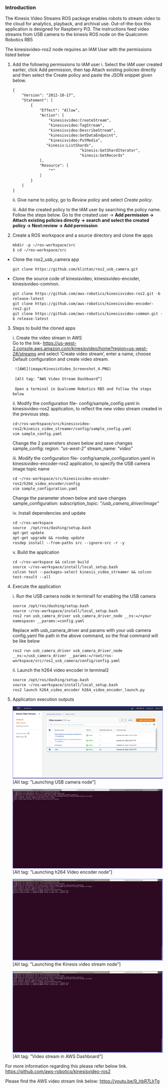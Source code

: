 ### Introduction
The Kinesis Video Streams ROS package enables robots to stream video to the cloud for analytics, playback, and archival use. Out-of-the-box this application is designed for Raspberry Pi3. The instructions feed video streams from USB camera to the kinesis ROS node on the Qualcomm Robotics RB5

The kinesisvideo-ros2 node requires an IAM User with the permissions listed below

1. Add the following permissions to IAM user
 i. Select the IAM user created earlier, click Add permission, then tap Attach existing policies directly and then select the Create policy and paste the JSON snippet given below.
    ```
    {
        "Version": "2012-10-17",
        "Statement": [
            {
                "Effect": "Allow",
                "Action": [
                    "kinesisvideo:CreateStream",
                    "kinesisvideo:TagStream",
                    "kinesisvideo:DescribeStream",
                    "kinesisvideo:GetDataEndpoint",
                    "kinesisvideo:PutMedia",
                   "kinesis:ListShards",
                                  "kinesis:GetShardIterator",
                                  "kinesis:GetRecords"
                ],
                "Resource": [
                    "*"
                ]
            }
        ]
    }
    ```
    ii. Give name to policy, go to _Review policy_ and select _Create policy_.
    
    iii. Add the created policy to the IAM user by searching the policy name. Follow the steps below.
    Go to the created user -> **Add permission -> Attach existing policies directly -> search and select the created policy -> Next:review -> Add permission**

2.  Create a ROS workspace and a source directory and clone the apps
    ```
    mkdir -p ~/ros-workspace/src 
    $ cd ~/ros-workspace/src
    ```
- Clone the ros2_usb_camera app
    ```
    git clone https://github.com/klintan/ros2_usb_camera.git
    ```
- Clone the source code of kinesisvideo, kinesisvideo-encoder, kinesisvideo-common.
    ```
    git clone https://github.com/aws-robotics/kinesisvideo-ros2.git -b release-latest
    git clone https://github.com/aws-robotics/kinesisvideo-encoder-ros2.git
    git clone https://github.com/aws-robotics/kinesisvideo-common.git -b release-latest
    ```

3. Steps to build the cloned apps

    i. Create the video stream in AWS                          
        Go to the link- https://us-west-2.console.aws.amazon.com/kinesisvideo/home?region=us-west-2#/streams and select ‘Create video stream’, enter a name, choose Default configuration and create video stream.
        
        ![AWS](image/KinesisVideo_Screenshot_4.PNG)
        
        [Alt tag: ”AWS Video Stream Dashboard”]
        
        Open a terminal in Qualcomm Robotics RB5 and follow the steps below
        
    ii. Modify the configuration file- config/sample_config.yaml in kinesisvideo-ros2 application, to reflect the new video stream created in the previous step.
    ```
    cd~/ros-workspace/src/kinesisvideo-ros2/kinesis_video_streamer/config/sample_config.yaml
    vim sample_config.yaml
    ```
    Change the 2 parameters shown below and save changes 
    sample_config:
    region: _"us-west-2"_
    stream_name: _"video"_
    
    iii. Modify the configuration file- config/sample_configuration.yaml  in kinesisvideo-encoder-ros2 application, to specify the USB camera image topic name
    ```
    cd ~/ros-workspace/src/kinesisvideo-encoder-ros2/h264_video_encoder/config
    vim sample_configuration.yaml
    ```
    Change the parameter shown below and save changes
    sample_configuration: 
    subscription_topic: _"/usb_camera_driver/image"_
    
    iv. Install dependencies and update
    ```
    cd ~/ros-workspace 
    source  /opt/ros/dashing/setup.bash
    apt-get update 
    apt-get upgrade && rosdep update
    rosdep install --from-paths src --ignore-src -r -y
    ```
    v. Build the application
    ```
    cd ~/ros-workspace && colcon build
    source ~/ros-workspace/install/local_setup.bash
    colcon test --packages-select kinesis_video_streamer && colcon test-result --all
    ```
4. Execute the application

    i. Run the USB camera node in terminal1 for enabling the USB camera
    ```
    source /opt/ros/dashing/setup.bash
    source ~/ros-workspace/install/local_setup.bash
    ros2 run usb_camera_driver usb_camera_driver_node __ns:=/<your namespace> __params:=config.yaml
    ```
    
    Replace <your namespace> with usb_camera_driver and params with your usb camera config.yaml file path in the above command, so the final command will be like below
    ```
    ros2 run usb_camera_driver usb_camera_driver_node __ns:=/usb_camera_driver __params:=/root/ros-workspace/src/ros2_usb_camera/config/config.yaml
    ```
    
    ii. Launch the h264 video encoder in terminal2
    ```
    source /opt/ros/dashing/setup.bash
    source ~/ros-workspace/install/local_setup.bash
    ros2 launch h264_video_encoder h264_video_encoder_launch.py
    ```
5. Application execution outputs

    ![AWS](image/KinesisVideo_Screenshot_4.PNG)
    [Alt tag: ”Launching USB camera node”]
    
    ![Terminal](image/KinesisVideo_Screenshot_2.PNG)
    [Alt tag: ”Launching h264 Video encoder node”]
    
    ![Terminal](image/KinesisVideo_Screenshot_3.PNG)
    [Alt tag: ”Launching the Kinesis video stream node”]
     
    ![AWS](image/KinesisVideo_Screenshot_3.PNG)
    [Alt tag: ”Video stream in AWS Dashboard”]

For more information regarding this please refer below link. https://github.com/aws-robotics/kinesisvideo-ros2 

Please find the AWS video stream link below:
https://youtu.be/9_hbR7LIrTg









